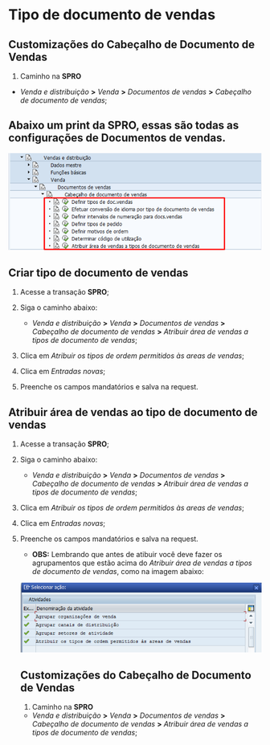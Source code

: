 # Tipo de documento de vendas


## Customizações do Cabeçalho de Documento de Vendas

  1. Caminho na **SPRO** 

 - *Venda e distribuição* **>** *Venda* **>** *Documentos de vendas* **>** *Cabeçalho de documento de vendas*;
    
 
 ## Abaixo um print da SPRO, essas são todas as configurações de Documentos de vendas.   

   ![spro](image-1.png)

## Criar tipo de documento de vendas 

1. Acesse a transação **SPRO**;
2. Siga o caminho abaixo:

    - *Venda e distribuição* **>** *Venda* **>** *Documentos de vendas* **>** *Cabeçalho de documento de vendas* **>** *Atribuir área de vendas a tipos de documento de vendas*;

3. Clica em *Atribuir os tipos de ordem permitidos às areas de vendas*; 
4. Clica em *Entradas novas*;
4. Preenche os campos mandatórios e salva na request.






## Atribuir área de vendas ao tipo de documento de vendas

1. Acesse a transação **SPRO**;
2. Siga o caminho abaixo:

    - *Venda e distribuição* **>** *Venda* **>** *Documentos de vendas* **>** *Cabeçalho de documento de vendas* **>** *Atribuir área de vendas a tipos de documento de vendas*;

3. Clica em *Atribuir os tipos de ordem permitidos às areas de vendas*; 
4. Clica em *Entradas novas*;
4. Preenche os campos mandatórios e salva na request.

    - **OBS:** Lembrando que antes de atibuir você deve fazer os agrupamentos que estão acima do *Atribuir área de vendas a tipos de documento de vendas*, como na imagem abaixo:   

    ![agrupamento](image.png)   


    ## Customizações do Cabeçalho de Documento de Vendas

    1. Caminho na **SPRO** 

    - *Venda e distribuição* **>** *Venda* **>** *Documentos de vendas* **>** *Cabeçalho de documento de vendas* **>** *Atribuir área de vendas a tipos de documento de vendas*;

